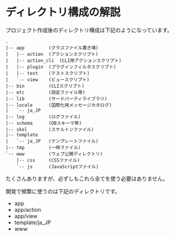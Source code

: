 # ディレクトリ構成の解説

プロジェクト作成後のディレクトリ構成は下記のようになっています。

```
.
|-- app         (クラスファイル置き場)
|   |-- action  (アクションスクリプト)
|   |-- action_cli  (CLI用アクションスクリプト)
|   |-- plugin  (プラグインフィルタスクリプト)
|   |-- test    (テストスクリプト)
|   `-- view    (ビュースクリプト)
|-- bin         (CLIスクリプト)
|-- etc         (設定ファイル等)
|-- lib         (サードパーティライブラリ)
|-- locale      (国際化用メッセージカタログ)
|   `-- ja_JP
|-- log         (ログファイル)
|-- schema      (DBスキーマ等)
|-- skel        (スケルトンファイル)
|-- template
|   `-- ja_JP   (テンプレートファイル)
|-- tmp         (一時ファイル)
`-- www         (ウェブ公開ディレクトリ)
    |-- css     (CSSファイル)
    `-- js      (JavaScriptファイル)
```

たくさんありますが、必ずしもこれら全てを使う必要はありません。

開発で頻繁に使うのは下記のディレクトリです。

* app
* app/action
* app/view
* template/ja_JP
* www
